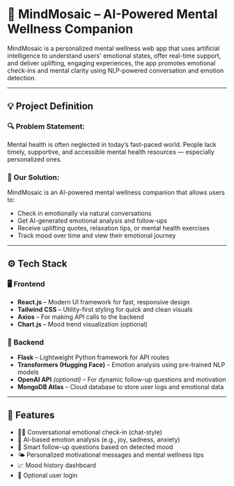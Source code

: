 # 🧠 MindMosaic – AI-Powered Mental Wellness Companion

MindMosaic is a personalized mental wellness web app that uses artificial intelligence to understand users' emotional states, offer real-time support, and deliver uplifting, engaging experiences, the app promotes emotional check-ins and mental clarity using NLP-powered conversation and emotion detection.

---

## 💡 Project Definition

### 🔍 Problem Statement:
Mental health is often neglected in today’s fast-paced world. People lack timely, supportive, and accessible mental health resources — especially personalized ones.

### 🎯 Our Solution:
MindMosaic is an AI-powered mental wellness companion that allows users to:
- Check in emotionally via natural conversations
- Get AI-generated emotional analysis and follow-ups
- Receive uplifting quotes, relaxation tips, or mental health exercises
- Track mood over time and view their emotional journey

---

## ⚙️ Tech Stack

### 🖥️ Frontend
- **React.js** – Modern UI framework for fast, responsive design
- **Tailwind CSS** – Utility-first styling for quick and clean visuals
- **Axios** – For making API calls to the backend
- **Chart.js** – Mood trend visualization (optional)

### 🔧 Backend
- **Flask** – Lightweight Python framework for API routes
- **Transformers (Hugging Face)** – Emotion analysis using pre-trained NLP models
- **OpenAI API** *(optional)* – For dynamic follow-up questions and motivation
- **MongoDB Atlas** – Cloud database to store user logs and emotional data

---

## 🚀 Features

- 🧘‍♀️ Conversational emotional check-in (chat-style)
- 🤖 AI-based emotion analysis (e.g., joy, sadness, anxiety)
- 💬 Smart follow-up questions based on detected mood
- 🌤️ Personalized motivational messages and mental wellness tips
- 📈 Mood history dashboard
- 🔐 Optional user login
